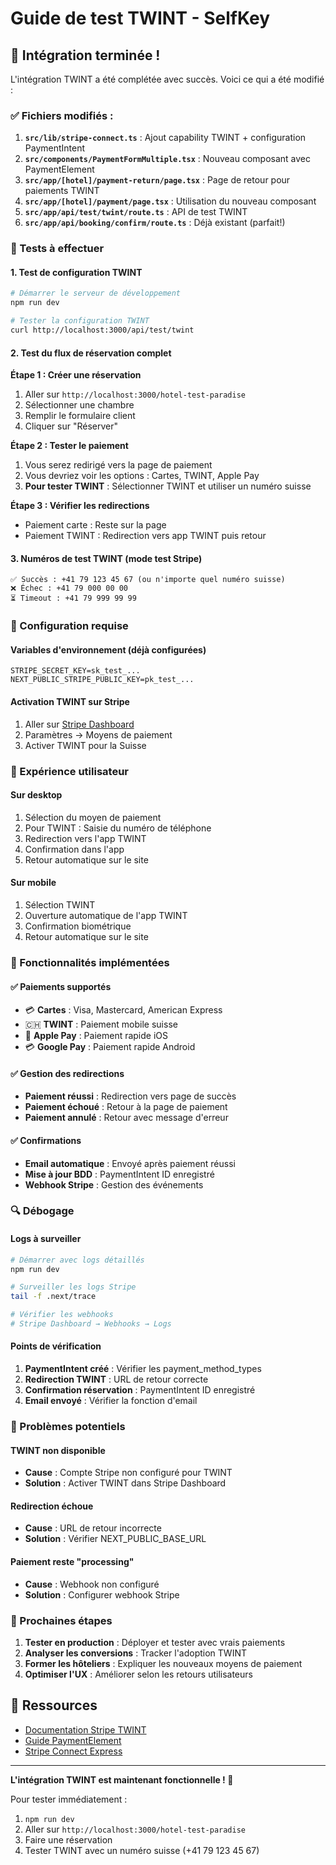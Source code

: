 # Guide de test TWINT - SelfKey

## 🚀 Intégration terminée !

L'intégration TWINT a été complétée avec succès. Voici ce qui a été modifié :

### ✅ Fichiers modifiés :

1. **`src/lib/stripe-connect.ts`** : Ajout capability TWINT + configuration PaymentIntent
2. **`src/components/PaymentFormMultiple.tsx`** : Nouveau composant avec PaymentElement
3. **`src/app/[hotel]/payment-return/page.tsx`** : Page de retour pour paiements TWINT
4. **`src/app/[hotel]/payment/page.tsx`** : Utilisation du nouveau composant
5. **`src/app/api/test/twint/route.ts`** : API de test TWINT
6. **`src/app/api/booking/confirm/route.ts`** : Déjà existant (parfait!)

### 🧪 Tests à effectuer

#### 1. Test de configuration TWINT

```bash
# Démarrer le serveur de développement
npm run dev

# Tester la configuration TWINT
curl http://localhost:3000/api/test/twint
```

#### 2. Test du flux de réservation complet

**Étape 1 : Créer une réservation**

1. Aller sur `http://localhost:3000/hotel-test-paradise`
2. Sélectionner une chambre
3. Remplir le formulaire client
4. Cliquer sur "Réserver"

**Étape 2 : Tester le paiement**

1. Vous serez redirigé vers la page de paiement
2. Vous devriez voir les options : Cartes, TWINT, Apple Pay
3. **Pour tester TWINT** : Sélectionner TWINT et utiliser un numéro suisse

**Étape 3 : Vérifier les redirections**

- Paiement carte : Reste sur la page
- Paiement TWINT : Redirection vers app TWINT puis retour

#### 3. Numéros de test TWINT (mode test Stripe)

```
✅ Succès : +41 79 123 45 67 (ou n'importe quel numéro suisse)
❌ Échec : +41 79 000 00 00
⏳ Timeout : +41 79 999 99 99
```

### 🔧 Configuration requise

#### Variables d'environnement (déjà configurées)

```env
STRIPE_SECRET_KEY=sk_test_...
NEXT_PUBLIC_STRIPE_PUBLIC_KEY=pk_test_...
```

#### Activation TWINT sur Stripe

1. Aller sur [Stripe Dashboard](https://dashboard.stripe.com)
2. Paramètres → Moyens de paiement
3. Activer TWINT pour la Suisse

### 📱 Expérience utilisateur

#### Sur desktop

1. Sélection du moyen de paiement
2. Pour TWINT : Saisie du numéro de téléphone
3. Redirection vers l'app TWINT
4. Confirmation dans l'app
5. Retour automatique sur le site

#### Sur mobile

1. Sélection TWINT
2. Ouverture automatique de l'app TWINT
3. Confirmation biométrique
4. Retour automatique sur le site

### 🎯 Fonctionnalités implémentées

#### ✅ Paiements supportés

- 💳 **Cartes** : Visa, Mastercard, American Express
- 🇨🇭 **TWINT** : Paiement mobile suisse
- 📱 **Apple Pay** : Paiement rapide iOS
- 💳 **Google Pay** : Paiement rapide Android

#### ✅ Gestion des redirections

- **Paiement réussi** : Redirection vers page de succès
- **Paiement échoué** : Retour à la page de paiement
- **Paiement annulé** : Retour avec message d'erreur

#### ✅ Confirmations

- **Email automatique** : Envoyé après paiement réussi
- **Mise à jour BDD** : PaymentIntent ID enregistré
- **Webhook Stripe** : Gestion des événements

### 🔍 Débogage

#### Logs à surveiller

```bash
# Démarrer avec logs détaillés
npm run dev

# Surveiller les logs Stripe
tail -f .next/trace

# Vérifier les webhooks
# Stripe Dashboard → Webhooks → Logs
```

#### Points de vérification

1. **PaymentIntent créé** : Vérifier les payment_method_types
2. **Redirection TWINT** : URL de retour correcte
3. **Confirmation réservation** : PaymentIntent ID enregistré
4. **Email envoyé** : Vérifier la fonction d'email

### 🚨 Problèmes potentiels

#### TWINT non disponible

- **Cause** : Compte Stripe non configuré pour TWINT
- **Solution** : Activer TWINT dans Stripe Dashboard

#### Redirection échoue

- **Cause** : URL de retour incorrecte
- **Solution** : Vérifier NEXT_PUBLIC_BASE_URL

#### Paiement reste "processing"

- **Cause** : Webhook non configuré
- **Solution** : Configurer webhook Stripe

### 🎉 Prochaines étapes

1. **Tester en production** : Déployer et tester avec vrais paiements
2. **Analyser les conversions** : Tracker l'adoption TWINT
3. **Former les hôteliers** : Expliquer les nouveaux moyens de paiement
4. **Optimiser l'UX** : Améliorer selon les retours utilisateurs

## 🔗 Ressources

- [Documentation Stripe TWINT](https://stripe.com/docs/payments/twint)
- [Guide PaymentElement](https://stripe.com/docs/payments/payment-element)
- [Stripe Connect Express](https://stripe.com/docs/connect/express-accounts)

---

**L'intégration TWINT est maintenant fonctionnelle ! 🎯**

Pour tester immédiatement :

1. `npm run dev`
2. Aller sur `http://localhost:3000/hotel-test-paradise`
3. Faire une réservation
4. Tester TWINT avec un numéro suisse (+41 79 123 45 67)
